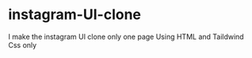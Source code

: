 # instagram-UI-clone

I make the instagram UI clone only one page
Using HTML and Taildwind Css only
